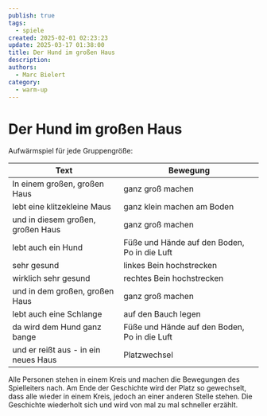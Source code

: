 ```yaml
---
publish: true
tags:
  - spiele
created: 2025-02-01 02:23:23
update: 2025-03-17 01:38:00
title: Der Hund im großen Haus
description: 
authors:
  - Marc Bielert
category:
  - warm-up
---
```


#  Der Hund im großen Haus

Aufwärmspiel für jede Gruppengröße:

Text | Bewegung
-----| --------
In einem großen, großen Haus | ganz groß machen
lebt eine klitzekleine Maus	 | ganz klein machen am Boden
und in diesem großen, großen Haus |	    ganz groß machen
lebt auch ein Hund	              |    Füße und Hände auf den Boden, Po in die Luft
sehr gesund	                       |    linkes Bein hochstrecken
wirklich sehr gesund	            |   rechtes Bein hochstrecken
und in dem großen, großen Haus	    |    ganz groß machen
lebt auch eine Schlange	            |    auf den Bauch legen
da wird dem Hund ganz bange	        |    Füße und Hände auf den Boden, Po in die Luft
und er reißt aus - in ein neues Haus|	 Platzwechsel

Alle Personen stehen in einem Kreis und machen die Bewegungen des Spielleiters nach. Am Ende der Geschichte wird der Platz so gewechselt, dass alle wieder in einem Kreis, jedoch an einer anderen Stelle stehen.
Die Geschichte wiederholt sich und wird von mal zu mal schneller erzählt.
